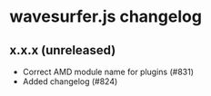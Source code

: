 wavesurfer.js changelog
=======================

x.x.x (unreleased)
------------------

- Correct AMD module name for plugins (#831)
- Added changelog (#824)

